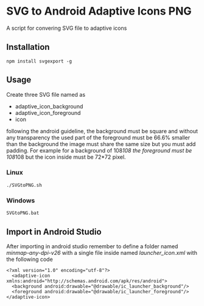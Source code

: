 # SVG to Android Adaptive Icons PNG
A script for convering SVG file to adaptive icons


## Installation

```
npm install svgexport -g
```

## Usage
Create three SVG file named as 

* adaptive_icon_background
* adaptive_icon_foreground
* icon

following the android guideline, the background must be square and without any transparency the used part of the foreground must be 66.6% smaller than the background the image must share the same size but you must add padding.
For example for a background of 108*108 the foreground must be 108*108 but the icon inside must be 72*72 pixel.

### Linux
```
./SVGtoPNG.sh
```


### Windows
```
SVGtoPNG.bat
```

## Import in Android Studio
After importing in android studio remember to define a folder named *minmap-any-dpi-v26*
with a single file inside named *launcher_icon.xml* with the following code

```
<?xml version="1.0" encoding="utf-8"?>
  <adaptive-icon xmlns:android="http://schemas.android.com/apk/res/android">
  <background android:drawable="@drawable/ic_launcher_background"/>
  <foreground android:drawable="@drawable/ic_launcher_foreground"/>
</adaptive-icon>
```
